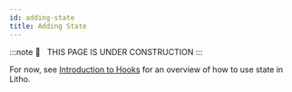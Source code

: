 ```yaml
---
id: adding-state
title: Adding State
---
```


:::note
🚧   THIS PAGE IS UNDER CONSTRUCTION
:::

For now, see [Introduction to Hooks](/mainconcepts/hooks-intro.mdx) for an overview of how to use state in Litho.
